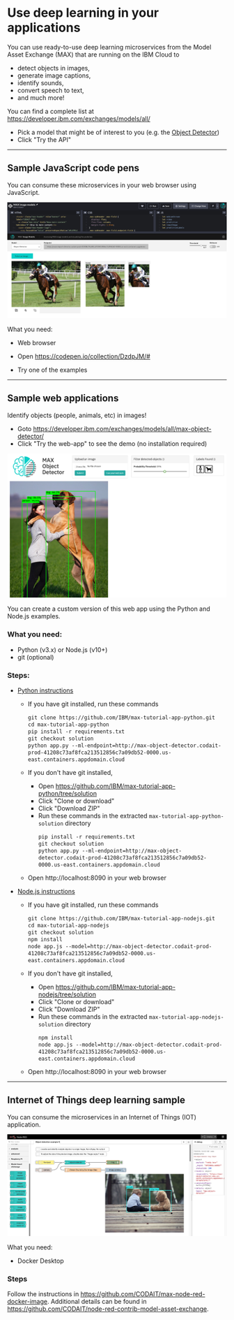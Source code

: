 # Use deep learning in your applications

You can use ready-to-use deep learning microservices from the Model Asset Exchange (MAX) that are running on the IBM Cloud to 
- detect objects in images,
- generate image captions,
- identify sounds,
- convert speech to text,
- and much more!

You can find a complete list at https://developer.ibm.com/exchanges/models/all/
- Pick a model that might be of interest to you (e.g. the [Object Detector](https://developer.ibm.com/exchanges/models/all/max-object-detector/))
- Click "Try the API" 

---
## Sample JavaScript code pens

You can consume these microservices in your web browser using JavaScript.

![web app example](doc/images/javascript_pens.png)

What you need:
 - Web browser
 
- Open https://codepen.io/collection/DzdpJM/#
- Try one of the examples

---
## Sample web applications

Identify objects (people, animals, etc) in images! 
- Goto https://developer.ibm.com/exchanges/models/all/max-object-detector/
- Click "Try the web-app" to see the demo (no installation required)

![web app example](doc/images/sample_web_app.png)

You can create a custom version of this web app using the Python and Node.js examples.

### What you need:
 - Python (v3.x) or Node.js (v10+)
 - git (optional)


### Steps:

- [Python instructions](https://github.com/IBM/max-tutorial-app-python/blob/solution/README.md)

  - If you have git installed, run these commands
    ```
    git clone https://github.com/IBM/max-tutorial-app-python.git
    cd max-tutorial-app-python
    pip install -r requirements.txt
    git checkout solution
    python app.py --ml-endpoint=http://max-object-detector.codait-prod-41208c73af8fca213512856c7a09db52-0000.us-east.containers.appdomain.cloud
    ```

  - If you don't have git installed, 
    - Open https://github.com/IBM/max-tutorial-app-python/tree/solution
    - Click "Clone or download"
    - Click "Download ZIP"
    - Run these commands in the extracted `max-tutorial-app-python-solution` directory
      ```
      pip install -r requirements.txt
      git checkout solution
      python app.py --ml-endpoint=http://max-object-detector.codait-prod-41208c73af8fca213512856c7a09db52-0000.us-east.containers.appdomain.cloud
      ```
      
  - Open http://localhost:8090 in your web browser

- [Node.js instructions](https://github.com/IBM/max-tutorial-app-nodejs/blob/solution/README.md)

  - If you have git installed, run these commands
    ```
    git clone https://github.com/IBM/max-tutorial-app-nodejs.git
    cd max-tutorial-app-nodejs
    git checkout solution
    npm install
    node app.js --model=http://max-object-detector.codait-prod-41208c73af8fca213512856c7a09db52-0000.us-east.containers.appdomain.cloud
    ```

  - If you don't have git installed, 
    - Open https://github.com/IBM/max-tutorial-app-nodejs/tree/solution
    - Click "Clone or download"
    - Click "Download ZIP"
    - Run these commands in the extracted `max-tutorial-app-nodejs-solution` directory
      ```
      npm install
      node app.js --model=http://max-object-detector.codait-prod-41208c73af8fca213512856c7a09db52-0000.us-east.containers.appdomain.cloud
      ```

  - Open http://localhost:8090 in your web browser

---
## Internet of Things deep learning sample

You can consume the microservices in an Internet of Things (IOT) application.

![IOT example](doc/images/iot.png)

What you need:
- Docker Desktop

### Steps

Follow the instructions in https://github.com/CODAIT/max-node-red-docker-image. Additional details can be found in https://github.com/CODAIT/node-red-contrib-model-asset-exchange.
